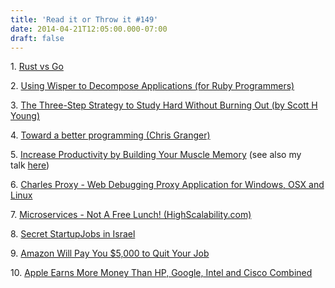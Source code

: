 ```yaml
---
title: 'Read it or Throw it #149'
date: 2014-04-21T12:05:00.000-07:00
draft: false
---
```


1. [Rust vs Go](http://jaredly.github.io/2014/03/22/rust-vs-go/)  

2. [Using Wisper to Decompose Applications (for Ruby Programmers)](http://www.sitepoint.com/using-wisper-to-decompose-applications/)

3. [The Three-Step Strategy to Study Hard Without Burning Out (by Scott H Young)](http://www.scotthyoung.com/blog/2014/04/01/study-hard-no-burnout/)

4. [Toward a better programming (Chris Granger)](http://www.chris-granger.com/2014/03/27/toward-a-better-programming/)

5. [Increase Productivity by Building Your Muscle Memory](http://thechangelog.com/increase-productivity-building-muscle-memory/) (see also my talk [here](http://youtube.com/watch?v=vAltVK7aMEw))

6. [Charles Proxy - Web Debugging Proxy Application for Windows, OSX and Linux](http://www.charlesproxy.com/)

7. [Microservices - Not A Free Lunch! (HighScalability.com)](http://highscalability.com/blog/2014/4/8/microservices-not-a-free-lunch.html)

8. [Secret StartupJobs in Israel](http://www.secretstartupjobs.com/)

9. [Amazon Will Pay You $5,000 to Quit Your Job](http://time.com/58305/amazon-will-pay-you-5000-to-quit-your-job/)

10. [Apple Earns More Money Than HP, Google, Intel and Cisco Combined](http://www.cultofmac.com/274372/apple-earns-money-hp-google-intel-cisco-combined/)